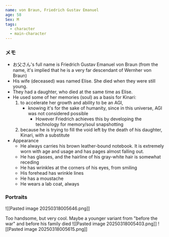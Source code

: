 ```yaml
---
name: von Braun, Friedrich Gustav Emanuel
age: 58
Sex: M
tags:
  - character
  - main-character
---
```

### メモ
* お父さん's full name is Friedrich Gustav Emanuel von Braun (from the name, it's implied that he is a very far descendant of Wernher von Braun)
* His wife (deceased) was named Elise. She died when they were still young.
* They had a daughter, who died at the same time as Elise.
* He used some of her memories (soul) as a basis for Kinari: 
	1) to accelerate her growth and ability to be an AGI, 
		* knowing it's for the sake of humanity, since in this universe, AGI was not considered possible
			* However Friedrich achieves this by developing the technology for memory/soul snapshotting
	2) because he is trying to fill the void left by the death of his daughter, Kinari, with a substitute
* Appearance
	* He always carries his brown leather-bound notebook. It is extremely worn with age and usage and has pages almost falling out.
	* He has glasses, and the hairline of his gray-white hair is somewhat receding
	* He has wrinkles at the corners of his eyes, from smiling
	* His forehead has wrinkle lines
	* He has a moustache
	* He wears a lab coat, always

### Portraits

![[Pasted image 20250318005646.png]]

Too handsome, but very cool. Maybe a younger variant from "before the war" and before his family died
![[Pasted image 20250318005403.png]]
![[Pasted image 20250318005615.png]]